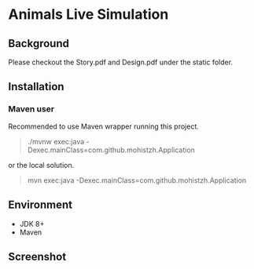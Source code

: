 # Animals Live Simulation

## Background

Please checkout the Story.pdf and Design.pdf under the static folder.

## Installation

### Maven user

Recommended to use Maven wrapper running this project.

> ./mvnw exec:java -Dexec.mainClass=com.github.mohistzh.Application

or the local solution.

> mvn exec:java -Dexec.mainClass=com.github.mohistzh.Application



## Environment

* JDK 8+
* Maven

## Screenshot

![]()